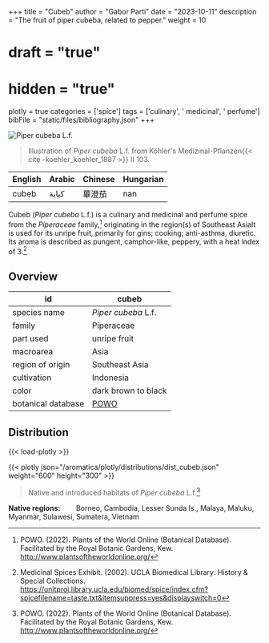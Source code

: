 +++
title = "Cubeb"
author = "Gabor Parti"
date = "2023-10-11"
description = "The fruit of piper cubeba, related to pepper."
weight = 10
# draft = "true"
# hidden = "true"
plotly = true
categories = ['spice']
tags = ['culinary', ' medicinal', ' perfume']
bibFile = "static/files/bibliography.json"
+++

![*Piper cubeba* L.f.](/images/illustrations/cubeb.png?width=25vw "Illustration of Piper cubeba from Köhler's Medizinal-Pflanzen")

>Illustration of *Piper cubeba* L.f. from Köhler's Medizinal-Pflanzen{{< cite -koehler_koehler_1887 >}} II 103.

|English|Arabic|Chinese|Hungarian|
|-------|------|-------|---------|
| cubeb | كبابة|  蓽澄茄  |   nan   |

Cubeb (*Piper cubeba* L.f.) is a culinary and medicinal and perfume spice from the *Piperaceae* family,[^powo] originating in the region(s) of Southeast AsiaIt is used for its unripe fruit, primarily for gins; cooking; anti-asthma, diuretic. Its aroma is described as pungent, camphor-like, peppery, with a heat index of 3.[^ucla_medicinal_2002]

## Overview

|        id        |                       cubeb                       |
|------------------|---------------------------------------------------|
|   species name   |                *Piper cubeba* L.f.                |
|      family      |                     Piperaceae                    |
|     part used    |                    unripe fruit                   |
|     macroarea    |                        Asia                       |
| region of origin |                   Southeast Asia                  |
|    cultivation   |                     Indonesia                     |
|       color      |                dark brown to black                |
|botanical database|[POWO](https://powo.science.kew.org/taxon/681071-1)|

## Distribution

{{< load-plotly >}}

{{< plotly json="/aromatica/plotly/distributions/dist_cubeb.json" weight="600" height="300" >}}

>Native and introduced habitats of *Piper cubeba* L.f.[^powo]

**Native regions:** &nbsp; &nbsp; &nbsp; &nbsp;Borneo, Cambodia, Lesser Sunda Is., Malaya, Maluku, Myanmar, Sulawesi, Sumatera, Vietnam

[^powo]: POWO. (2022). Plants of the World Online (Botanical Database). Facilitated by the Royal Botanic Gardens, Kew. http://www.plantsoftheworldonline.org/
[^ucla_medicinal_2002]: Medicinal Spices Exhibit. (2002). UCLA Biomedical Library: History & Special Collections. https://unitproj.library.ucla.edu/biomed/spice/index.cfm?spicefilename=taste.txt&itemsuppress=yes&displayswitch=0

